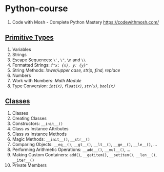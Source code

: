 # Python-course  
1. Code with Mosh - Complete Python Mastery https://codewithmosh.com/  

## [Primitive Types](https://github.com/YuSun058/Python-course/blob/c97d29bf85a050c88928f00d9ddd9a3b111aa838/Primitive%20Types/primitive_types.pdf)
1. Variables
2. Strings
3. Escape Sequences: `\'`,  `\"`,  `\n` and `\\`
4. Formatted Strings:  *`f"x: {x}, y: {y}"`*
5. String Methods: *lower/upper case, strip, find, replace*
6. Numbers
7. Work with Numbers: *Math Module*
8. Type Conversion: *`int(x)`, `float(x)`, `str(x)`, `bool(x)`* 

## [Classes](https://github.com/YuSun058/Python-course/blob/b1957a513e985b967803ad33ab40b83781a5e421/Classes/classes.pdf)
1. Classes
2. Creating Classes
3. Constructors: `__init__()`
4. Class *vs* Instance Attributes
5. Class *vs* Instance Methods
6. Magic Methods: `__init__()`, `__str__()`
7. Comparing Objects: `__eq__()`, `__gt__()`, `__lt__()`, `__ge__()`, `__le__()`, ...
8. Performing Arithmetic Operations: `__add__()`, `__mul__()`, ...
9. Making Custom Containers: `add()`, `__getitem()`, `__setitem()`, `__len__()`, `__iter__()`
10. Private Members
